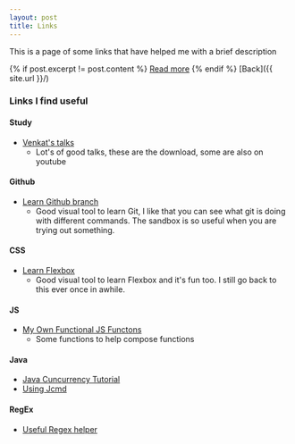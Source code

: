 ```yaml
---
layout: post
title: Links
---
```


This is a page of some links that have helped me with a brief description

<!-- ![_config.yml]({{ site.baseurl }}/images/config.png) -->
{% if post.excerpt != post.content %}
    <a href="{{ site.baseurl }}{{ post.url }}">Read more</a>
{% endif %}
[Back]({{ site.url }}/)

### Links I find useful
#### Study
- [Venkat's talks](http://agiledeveloper.com/downloads.html)
  - Lot's of good talks, these are the download, some are also on youtube
#### Github
- [Learn Github branch](https://learngitbranching.js.org/)
  - Good visual tool to learn Git, I like that you can see what git is doing with different commands. The sandbox is so useful when you are trying out something.
#### CSS  
- [Learn Flexbox](https://flexboxfroggy.com/)
  - Good visual tool to learn Flexbox and it's fun too. I still go back to this ever once in awhile.
#### JS  
- [My Own Functional JS Functons](https://gist.github.com/dane-king/e8e27737ffa91a213ad58250de557a02)
  - Some functions to help compose functions
  
#### Java
- [Java Cuncurrency Tutorial](http://tutorials.jenkov.com/java-concurrency/index.html)
- [Using Jcmd](https://www.javacodegeeks.com/2016/03/jcmd-one-jdk-command-line-tool-rule.html)

#### RegEx
- [Useful Regex helper](https://regexr.com/)



